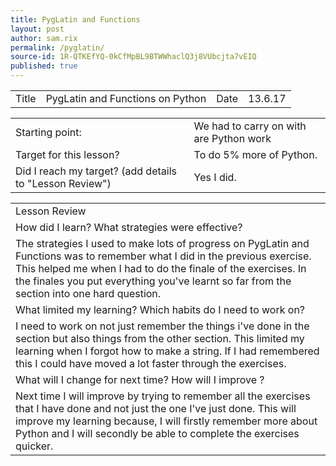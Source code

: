 ```yaml
---
title: PygLatin and Functions
layout: post
author: sam.rix
permalink: /pyglatin/
source-id: 1R-QTKEfYQ-0kCfMpBL9BTWWhaclQ3j8VUbcjta7vEIQ
published: true
---
```

<table>
  <tr>
    <td>Title</td>
    <td>PygLatin and Functions on Python</td>
    <td>Date</td>
    <td>13.6.17</td>
  </tr>
</table>


<table>
  <tr>
    <td>Starting point:</td>
    <td>We had to carry on with are Python work</td>
  </tr>
  <tr>
    <td>Target for this lesson?</td>
    <td>To do 5% more of Python.</td>
  </tr>
  <tr>
    <td>Did I reach my target? 
(add details to "Lesson Review")</td>
    <td>Yes I did.</td>
  </tr>
</table>


<table>
  <tr>
    <td>Lesson Review</td>
  </tr>
  <tr>
    <td>How did I learn? What strategies were effective?</td>
  </tr>
  <tr>
    <td>The strategies I used to make lots of progress on PygLatin and Functions was to remember what I did in the previous exercise. This helped me when I had to do the finale of the exercises. In the finales you put everything you've learnt so far from the section into one hard question.</td>
  </tr>
  <tr>
    <td>What limited my learning? Which habits do I need to work on?</td>
  </tr>
  <tr>
    <td>I need to work on not just remember the things i've done in the section but also things from  the other section. This limited my learning when I forgot how to make a string. If I had remembered this I could have moved a lot faster through the exercises.</td>
  </tr>
  <tr>
    <td>What will I change for next time? How will I improve ?</td>
  </tr>
  <tr>
    <td>Next time I will improve by trying to remember all the exercises that I have done and not just the one I've just done. This will improve my learning because, I will firstly remember more about Python and I will secondly be able to complete the exercises quicker.</td>
  </tr>
</table>


